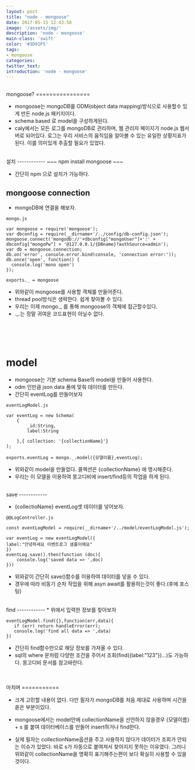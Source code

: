 ```yaml
---
layout: post
title: "node - mongoose"
date: 2017-05-15 12:43:58
image: '/assets/img/'
description: 'node - mongoose'
main-class: 'swift'
color: '#1D91F5'
tags:
- mongoose
categories:
twitter_text:
introduction: 'node - mongoose'
---
```


<br>
mongoose?
================


* mongoose는 mongoDB를 ODM(object data mapping)방식으로 사용할수 있게 만든 node.js 패키지이다.
* schema based 로 model을 구성하게된다. 
* caly에서는 모든 로그를 mongoDB로 관리하며, 웹 관리자 페이지가 node.js 웹서버로 되어있다. 로그는 우리 서비스의 움직임을 알아볼 수 있는 유일한 상황지표가 된다. 이를 의미있게 추출할 필요가 있었다. 


<br>
설치
------------
~~~
npm install mongoose
~~~

* 간단히 npm 으로 설치가 가능하다.
 
 
mongoose connection
----------
* mongoDB에 연결을 해보자.


~~~
mongo.js

var mongoose = require('mongoose');
var dbconfig = require(__dirname+'/../config/db-config.json');
mongoose.connect('mongodb://'+dbconfig["mongoUser"]+':' + dbconfig["mongoPw"] + '@127.0.0.1/{DBname}?authSource=admin');
var db = mongoose.connection;
db.on('error', console.error.bind(console, 'connection error:'));
db.once('open', function() {
  console.log('mono open')
});

exports._ = mongoose
~~~

* 위와같이 mongoose를 사용할 객체를 만들어준다. 
* thread pool방식은 생략한다. 쉽게 찾아볼 수 있다.
* 우리는 이제 mongo._ 를 통해  mongoose의 객체에 접근할수있다.
* ._.는 정말 귀여운 코드표현이 아닐수 없다.

<br><br>
model
================

* mongoose는 기본 schema Base의 model을 만들어 사용한다. 
* odm 인만큼 json data 폼에 맞춰 데이터를 만든다.
* 간단히 eventLog를 만들어보자


~~~
eventLogModel.js

var eventLog = new Schema(
	{
		_id:String,
		label:String

	},{ collection: '{collectionName}'}
);

exports.eventLog = mongo._.model({모델이름},eventLog);

~~~

* 위와같이 model을 만들었다. 콜렉션은 {collectionName} 에 명시해준다. 
* 우리는 이 모델을 이용하여 몽고디비에 insert/find등의 작업을 하게 된다.


<br>
save
------------

* {collectioName} eventLog셋 데이터를 넣어보자.

~~~
@@LogController.js

const eventLogModel = require(__dirname+'/../model/eventLogModel.js');

var eventLog = new eventLogModel({
label:"안녕하세요 이벤트로그 샘플이에요"
})
eventLog.save().then(function (doc){
	console.log('saved data => ',doc)
}))
~~~

* 위와같이 간단히 save()함수를 이용하여 데이터를 넣을 수 있다. 
* 경우에 따라  비동기 순차 작업을 위해 asyn await를 활용하는것이 좋다.(후에 포스팅)

<br>
find
------------
* 위에서 입력한 정보를 찾아보자
 
 ~~~
 eventLogModel.find({},function(err,data){
 	if (err) return handleError(err);
 	console.log('find all data => ',data)
 })
 ~~~
 
 * 간단히 find함수만으로 해당 정보를 가져올 수 있다. 
 * sql의 where 문처럼 다양한 조건을 주어서 조회(find({label:"123"})...)도 가능하다. 몽고디비 문서를 참고바란다.
 

<br>
<br>
마치며
===========

* 크게 고민할 내용이 없다. 다만 필자가 mongoDB를 처음 제대로 사용하며 시간을 쏟은 부분이있다. 
* mongoose에서는 model안에 collectionName을 선언하지 않을경우 {모델이름} + s 를 붙여 데이터베이스를 만들어 insert하거나 find한다. 

* 실제 필자는 collectionName옵션을 주고 사용하지 않다가 데이터가 조회가 안되는 이슈가 있었다. 바로 s가 자동으로 붙여져서 찾아지지 못하는 이유였다. 그러니 위와같이 collectionName을 명확히 표기해주는편이 보다 확실히 사용할 수 있을 것이다. 


